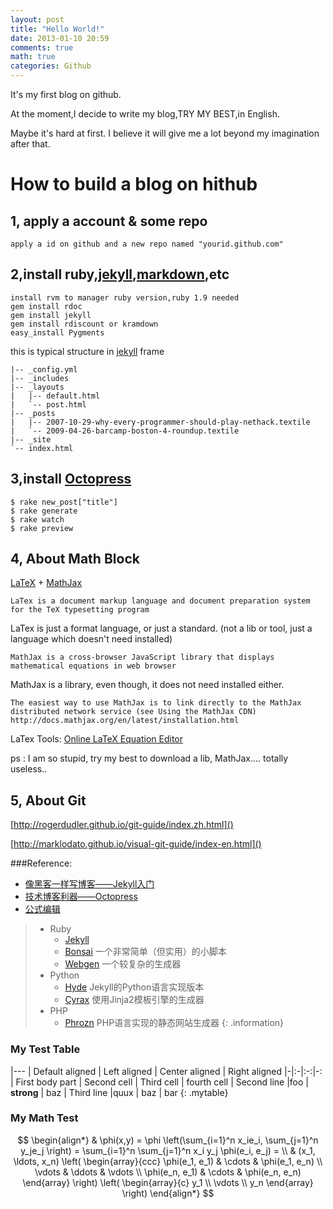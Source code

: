 ```yaml
---
layout: post
title: "Hello World!"
date: 2013-01-10 20:59
comments: true
math: true
categories: Github
---
```


It's my first blog on github.

At the moment,I decide to write my blog,TRY MY BEST,in English.

Maybe it's hard at first.
I believe it will give me a lot beyond my imagination after that.

<!-- more -->

How to build a blog on hithub
=====

1,  apply a account & some repo 
----------

    apply a id on github and a new repo named "yourid.github.com"


2,install ruby,[jekyll][],[markdown][],etc
-----------

    install rvm to manager ruby version,ruby 1.9 needed 
    gem install rdoc
    gem install jekyll
    gem install rdiscount or kramdown
    easy_install Pygments

this is typical structure in [jekyll][] frame

    |-- _config.yml
    |-- _includes
    |-- _layouts
    |   |-- default.html
    |   `-- post.html
    |-- _posts
    |   |-- 2007-10-29-why-every-programmer-should-play-nethack.textile
    |   `-- 2009-04-26-barcamp-boston-4-roundup.textile
    |-- _site
    `-- index.html

3,install [Octopress][]
-----------------

    $ rake new_post["title"]
    $ rake generate     
    $ rake watch       
    $ rake preview    

4, About Math Block
----------

[LaTeX](http://www.ctex.org/LaTeX) + [MathJax](http://www.mathjax.org/)

    LaTex is a document markup language and document preparation system for the TeX typesetting program

LaTex is just a format language, or just a standard. (not a lib or tool, just a language which doesn't need installed)    

    MathJax is a cross-browser JavaScript library that displays mathematical equations in web browser

MathJax is a library, even though, it does not need installed either. 

    The easiest way to use MathJax is to link directly to the MathJax distributed network service (see Using the MathJax CDN)
    http://docs.mathjax.org/en/latest/installation.html

LaTex Tools:
  [Online LaTeX Equation Editor](http://www.codecogs.com/latex/eqneditor.php)

    
ps : I am so stupid, try my best to download a lib, MathJax.... totally useless.. 

5, About Git
----------
  
  [http://rogerdudler.github.io/git-guide/index.zh.html]()
  
  [http://marklodato.github.io/visual-git-guide/index-en.html]()

###Reference:

* [像黑客一样写博客——Jekyll入门](http://www.cnblogs.com/TheGrandDesign/articles/2573282.html)
* [技术博客利器——Octopress](http://fancyoung.com/blog/octopress-study/)
* [公式编辑](http://liuhongjiang.github.com/tech/blog/2012/11/21/math/)


> * Ruby    
>    * [Jekyll][]
>    * [Bonsai](http://tinytree.info/) 一个非常简单（但实用）的小脚本
>    * [Webgen](http://webgen.rubyforge.org/) 一个较复杂的生成器
> * Python
>    * [Hyde](http://ringce.com/hyde) Jekyll的Python语言实现版本
>    * [Cyrax](http://pypi.python.org/pypi/cyrax) 使用Jinja2模板引擎的生成器
> * PHP
>    * [Phrozn](http://www.phrozn.info/) PHP语言实现的静态网站生成器
{: .information}


### My Test Table

|---
| Default aligned | Left aligned | Center aligned | Right aligned
|-|:-|:-:|-:
| First body part | Second cell | Third cell | fourth cell
| Second line |foo | **strong** | baz
| Third line |quux | baz | bar
{: .mytable}

### My Math Test


$$
\begin{align*}
  & \phi(x,y) = \phi \left(\sum_{i=1}^n x_ie_i, \sum_{j=1}^n y_je_j \right)
  = \sum_{i=1}^n \sum_{j=1}^n x_i y_j \phi(e_i, e_j) = \\
  & (x_1, \ldots, x_n) \left( \begin{array}{ccc}
      \phi(e_1, e_1) & \cdots & \phi(e_1, e_n) \\
      \vdots & \ddots & \vdots \\
      \phi(e_n, e_1) & \cdots & \phi(e_n, e_n)
    \end{array} \right)
  \left( \begin{array}{c}
      y_1 \\
      \vdots \\
      y_n
    \end{array} \right)
\end{align*}
$$



[jekyll]:    https://github.com/mreid/jekyll/    "Jekyll"
[markdown]: http://markdown.tw/  
[kramdown]: http://kramdown.rubyforge.org/index.html  
[octopress]: https://github.com/imathis/octopress






